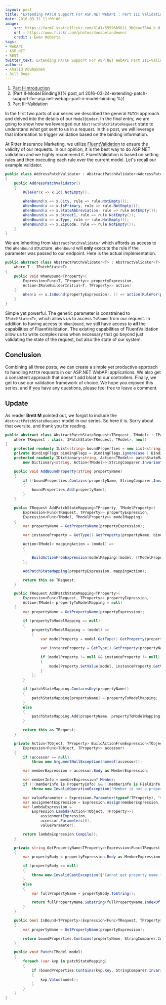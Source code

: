 ```yaml
---
layout: post
title: "Extending PATCH Support For ASP.NET WebAPI : Part III Validation"
date: 2016-03-31 11:00:00
image:  
    src: https://farm7.staticflickr.com/6141/5959689611_3b0eacf6b4_b_d.jpg
    url : https://www.flickr.com/photos/donabelandewen/
    credit : Ewen Roberts
tags:
- WebAPI
- ASP.NET
- REST
twitter_text: Extending PATCH Support For ASP.NET WebAPI Part III–Validation
authors: 
- Khalid Abuhakmeh
- Bill Boga
---
```


1. [Part I–Introduction](/extending-patch-support-for-asp.net-webapi-part-i/)
2. [Part II–Model Binding]({% post_url 2016-03-24-extending-patch-support-for-asp.net-webapi-part-ii-model-binding %})
3. Part III–Validation

In the first two parts of our series we described the general `PATCH` approach and delved into the details of our `ModelBinder`. In the final entry, we are going to show how we leveraged our `AbstractPatchStateRequest` state to understand *what* got sent to us in a request. In this post, we will leverage that information to trigger validation based on the binding information.

At Ritter Insurance Marketing, we utilize [FluentValidation](https://github.com/JeremySkinner/FluentValidation) to ensure the validity of our requests. In our opinion, it is the best way to do ASP.NET validation and we highly recommend it. FluentValidation is based on setting rules and then executing each rule over the current model. Let's recall our example validator.

```csharp
public class AddressPatchValidator : AbstractPatchValidator<AddressPatchRequest>
{
    public AddressPatchValidator()
    {
        RuleFor(x => x.Id).NotEmpty();

        WhenBound(x => x.City, rule => rule.NotEmpty());
        WhenBound(x => x.IsPrimary, rule => rule.NotEmpty());
        WhenBound(x => x.StateAbbreviation, rule => rule.NotEmpty());
        WhenBound(x => x.Street1, rule => rule.NotEmpty());
        WhenBound(x => x.Type, rule => rule.NotEmpty());
        WhenBound(x => x.ZipCode, rule => rule.NotEmpty());
    }
}
```

We are inheriting from `AbstractPatchValidator` which affords us access to the `WhenBound` structure. `WhenBound` will **only** execute the rule if the parameter was passed to our endpoint. Here is the actual implementation.

```csharp
public abstract class AbstractPatchValidator<T> : AbstractValidator<T>
    where T : IPatchState<T>
{
    public void WhenBound<TProperty>(
        Expression<Func<T, TProperty>> propertyExpression,
        Action<IRuleBuilderInitial<T, TProperty>> action)
    {
        When(x => x.IsBound(propertyExpression), () => action(RuleFor(propertyExpression)));
    }
}
```

Simple yet powerful. The generic parameter is constrained to `IPatchState<T>`, which allows us to access `IsBound` from our request. In addition to having access to `WhenBound`, we still have access to **all** the capabilities of FluentValidation. The existing capabilities of FluentValidation allow us to write complex rules when necessary that go beyond just validating the state of the request, but also the state of our system.

## Conclusion

Combining all three posts, we can create a simple yet productive approach to handling `PATCH` requests in our ASP.NET WebAPI applications. We also get a consistent approach that doesn't add bloat to our controllers. Finally, we get to use our validation framework of choice. We hope you enjoyed this series, and if you have any questions, please feel free to leave a comment.

## Update

As reader **Brett M** pointed out, we forgot to include the `AbstractPatchStateRequest` model in our series. So here it is. Sorry about that oversite, and thank you for reading.

```csharp
public abstract class AbstractPatchStateRequest<TRequest, TModel> : IPatchState<TRequest, TModel>, IPatchState<TRequest>, IPatchState
    where TRequest : class, IPatchState<TRequest, TModel>, new()
{
    protected readonly IList<string> boundProperties = new List<string>();
    private BindingFlags bindingFlags = BindingFlags.IgnoreCase | BindingFlags.Instance | BindingFlags.Public;
    protected readonly IDictionary<string, Action<TModel>> patchStateMapping =
        new Dictionary<string, Action<TModel>>(StringComparer.InvariantCultureIgnoreCase);

    public void AddBoundProperty(string propertyName)
    {
        if (!boundProperties.Contains(propertyName, StringComparer.InvariantCultureIgnoreCase))
        {
            boundProperties.Add(propertyName);
        }
    }

    public TRequest AddPatchStateMapping<TProperty, TModelProperty>(
        Expression<Func<TRequest, TProperty>> propertyExpression,
        Expression<Func<TModel, TModelProperty>> modelMapping)
    {
        var propertyName = GetPropertyName(propertyExpression);

        var instanceProperty = GetType().GetProperty(propertyName, bindingFlags);

        Action<TModel> mappingAction = (model) =>
        {

            BuildActionFromExpression(modelMapping)(model, (TModelProperty)instanceProperty.GetValue(this, null));
        };

        AddPatchStateMapping(propertyExpression, mappingAction);

        return this as TRequest;
    }

    public TRequest AddPatchStateMapping<TProperty>(
        Expression<Func<TRequest, TProperty>> propertyExpression,
        Action<TModel> propertyToModelMapping = null)
    {
        var propertyName = GetPropertyName(propertyExpression);

        if (propertyToModelMapping == null)
        {
            propertyToModelMapping = (model) =>
            {
                var modelProperty = model.GetType().GetProperty(propertyName, bindingFlags);

                var instanceProperty = GetType().GetProperty(propertyName, bindingFlags);

                if (modelProperty != null && instanceProperty != null)
                {
                    modelProperty.SetValue(model, instanceProperty.GetValue(this, null), null);
                }
            };
        }

        if (patchStateMapping.ContainsKey(propertyName))
        {
            patchStateMapping[propertyName] = propertyToModelMapping;
        }
        else
        {
            patchStateMapping.Add(propertyName, propertyToModelMapping);
        }

        return this as TRequest;
    }

    private Action<TObject, TProperty> BuildActionFromExpression<TObject, TProperty>(
        Expression<Func<TObject, TProperty>> accessor)
    {
        if (accessor == null)
            throw new ArgumentNullException(nameof(accessor));

        var memberExpression = accessor.Body as MemberExpression;

        var memberInfo = memberExpression?.Member;
        if (!(memberInfo is PropertyInfo) && !(memberInfo is FieldInfo))
            throw new InvalidOperationException("Member is not a property or field");

        var valueParameter = Expression.Parameter(typeof(TProperty), "val");
        var assignmentExpression = Expression.Assign(memberExpression, valueParameter);
        var lambdaExpression =
            Expression.Lambda<Action<TObject, TProperty>>(
                assignmentExpression,
                accessor.Parameters[0],
                valueParameter);

        return lambdaExpression.Compile();
    }

    private string GetPropertyName<TProperty>(Expression<Func<TRequest, TProperty>> propertyExpression)
    {
        var propertyBody = propertyExpression.Body as MemberExpression;

        if (propertyBody == null)
        {
            throw new InvalidCastException($"Cannot get property name from {nameof(propertyExpression)}.");
        }
        else
        {
            var fullPropertyName = propertyBody.ToString();

            return fullPropertyName.Substring(fullPropertyName.IndexOf('.') + 1);
        }
    }

    public bool IsBound<TProperty>(Expression<Func<TRequest, TProperty>> propertyExpression)
    {
        var propertyName = GetPropertyName(propertyExpression);

        return boundProperties.Contains(propertyName, StringComparer.InvariantCultureIgnoreCase);
    }

    public void Patch(TModel model)
    {
        foreach (var kvp in patchStateMapping)
        {
            if (boundProperties.Contains(kvp.Key, StringComparer.InvariantCultureIgnoreCase))
            {
                kvp.Value(model);
            }
        }
    }
}
```
